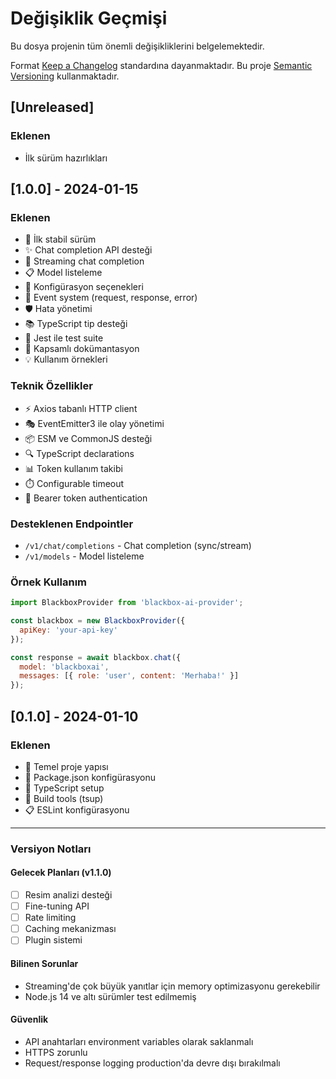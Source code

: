 # Değişiklik Geçmişi

Bu dosya projenin tüm önemli değişikliklerini belgelemektedir.

Format [Keep a Changelog](https://keepachangelog.com/en/1.0.0/) standardına dayanmaktadır.
Bu proje [Semantic Versioning](https://semver.org/spec/v2.0.0.html) kullanmaktadır.

## [Unreleased]

### Eklenen
- İlk sürüm hazırlıkları

## [1.0.0] - 2024-01-15

### Eklenen
- 🚀 İlk stabil sürüm
- ✨ Chat completion API desteği
- 🌊 Streaming chat completion
- 📋 Model listeleme
- 🔧 Konfigürasyon seçenekleri
- 📡 Event system (request, response, error)
- 🛡️ Hata yönetimi
- 📚 TypeScript tip desteği
- 🧪 Jest ile test suite
- 📖 Kapsamlı dokümantasyon
- 💡 Kullanım örnekleri

### Teknik Özellikler
- ⚡ Axios tabanlı HTTP client
- 🎭 EventEmitter3 ile olay yönetimi
- 📦 ESM ve CommonJS desteği
- 🔍 TypeScript declarations
- 📊 Token kullanım takibi
- ⏱️ Configurable timeout
- 🔐 Bearer token authentication

### Desteklenen Endpointler
- `/v1/chat/completions` - Chat completion (sync/stream)
- `/v1/models` - Model listeleme

### Örnek Kullanım
```javascript
import BlackboxProvider from 'blackbox-ai-provider';

const blackbox = new BlackboxProvider({
  apiKey: 'your-api-key'
});

const response = await blackbox.chat({
  model: 'blackboxai',
  messages: [{ role: 'user', content: 'Merhaba!' }]
});
```

## [0.1.0] - 2024-01-10

### Eklenen
- 🎯 Temel proje yapısı
- 📄 Package.json konfigürasyonu
- 🔧 TypeScript setup
- 🧰 Build tools (tsup)
- 📋 ESLint konfigürasyonu

---

### Versiyon Notları

#### Gelecek Planları (v1.1.0)
- [ ] Resim analizi desteği
- [ ] Fine-tuning API
- [ ] Rate limiting
- [ ] Caching mekanizması
- [ ] Plugin sistemi

#### Bilinen Sorunlar
- Streaming'de çok büyük yanıtlar için memory optimizasyonu gerekebilir
- Node.js 14 ve altı sürümler test edilmemiş

#### Güvenlik
- API anahtarları environment variables olarak saklanmalı
- HTTPS zorunlu
- Request/response logging production'da devre dışı bırakılmalı
